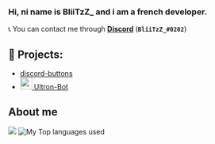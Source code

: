 ### Hi, ni name is BliiTzZ_ and i am a french developer.

📞 You can contact me through **[Discord](https://discord.com/users/277780803310845963)** (**`BliiTzZ_#0202`**)

## 🚩 Projects:
- [discord-buttons](https://npmjs.com/discord-buttons)
- [<img src="https://cdn.discordapp.com/icons/808930463325749298/adb5b8dda5e497a09edd8ca38c95364d.png?size=4096" width="24"/> Ultron-Bot](https://discord.gg/Vn8c28pdmn)

## About me
<img src="https://github-readme-stats.vercel.app/api?username=BliiTzZ&show_icons=true&hide_border=true&theme=algolia&icon_color=0000ff">
<img alt="My Top languages used" src="https://github-readme-stats.vercel.app/api/top-langs?username=BliiTzZ&show_icons=true&theme=tokyonight&layout=compact" />
